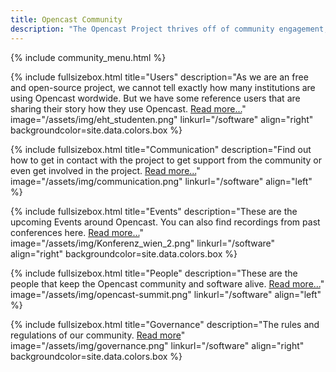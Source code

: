 ```yaml
---
title: Opencast Community
description: "The Opencast Project thrives off of community engagement, sharing and contributions. It’s a community of institutions, individuals, and corporate organizations interested in open media for learning. Opencast was created to solve the need identified with academic institutions to run an affordable, flexible and enterprise-ready video management systems, and has grown into a robust community of innovators worldwide."
---
```

{% include community_menu.html %}

<!-- Lizenzen unsplash.com: https://unsplash.com/license -->

{% include fullsizebox.html 
title="Users"
description="As we are an free and open-source project, we cannot tell exactly how many institutions are using Opencast wordwide. But we have some reference users that are sharing their story how they use Opencast. [Read more...](/users)"
image="/assets/img/eht_studenten.png"
linkurl="/software"
align="right"
backgroundcolor=site.data.colors.box
%}

{% include fullsizebox.html 
title="Communication"
description="Find out how to get in contact with the project to get support from the community or even get involved in the project. [Read more...](/communication)"
image="/assets/img/communication.png"
linkurl="/software"
align="left"
%}

{% include fullsizebox.html 
title="Events"
description="These are the upcoming Events around Opencast. You can also find recordings from past conferences here. [Read more...](/events)"
image="/assets/img/Konferenz_wien_2.png"
linkurl="/software"
align="right"
backgroundcolor=site.data.colors.box
%}

{% include fullsizebox.html 
title="People"
description="These are the people that keep the Opencast community and software alive. [Read more...](/people)"
image="/assets/img/opencast-summit.png"
linkurl="/software"
align="left"
%}

{% include fullsizebox.html 
title="Governance"
description="The rules and regulations of our community. [Read more](/governance)"
image="/assets/img/governance.png"
linkurl="/software"
align="right"
backgroundcolor=site.data.colors.box
%}